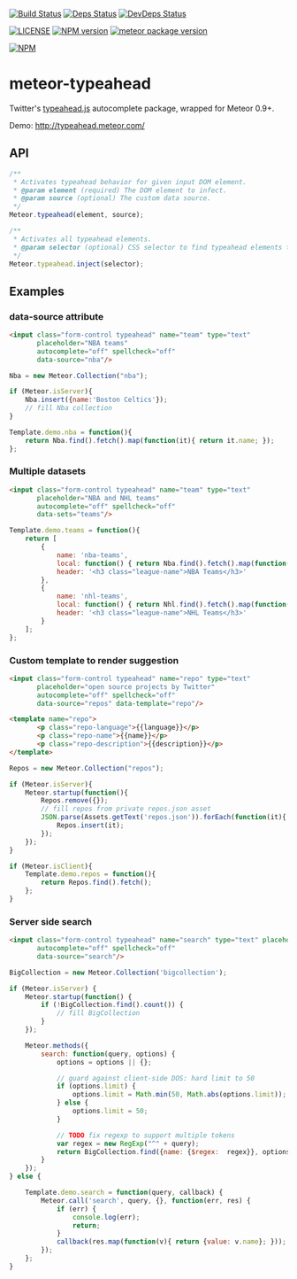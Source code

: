 [![Build Status](https://drone.io/github.com/sergeyt/meteor-typeahead/status.png)](https://drone.io/github.com/sergeyt/meteor-typeahead/latest)
[![Deps Status](https://david-dm.org/sergeyt/meteor-typeahead.png)](https://david-dm.org/sergeyt/meteor-typeahead)
[![DevDeps Status](https://david-dm.org/sergeyt/meteor-typeahead/dev-status.png)](https://david-dm.org/sergeyt/meteor-typeahead#info=devDependencies)

[![LICENSE](http://img.shields.io/badge/LICENSE-MIT-brightgreen.svg)](http://opensource.org/licenses/MIT)
[![NPM version](https://badge.fury.io/js/meteor-typeahead.png)](http://badge.fury.io/js/meteor-typeahead)
[![meteor package version](http://img.shields.io/badge/atmosphere-0.10.5_5-brightgreen.svg)](https://atmospherejs.com/sergeyt/typeahead)

[![NPM](https://nodei.co/npm/meteor-typeahead.png?downloads=true&stars=true)](https://nodei.co/npm/meteor-typeahead/)

# meteor-typeahead

Twitter's [typeahead.js](http://twitter.github.io/typeahead.js/examples/) autocomplete package, wrapped for Meteor 0.9+.

Demo: http://typeahead.meteor.com/

## API

```javascript
/**
 * Activates typeahead behavior for given input DOM element.
 * @param element (required) The DOM element to infect.
 * @param source (optional) The custom data source.
 */
Meteor.typeahead(element, source);

/**
 * Activates all typeahead elements.
 * @param selector (optional) CSS selector to find typeahead elements to be activated.
 */
Meteor.typeahead.inject(selector);
```

## Examples

### data-source attribute

```html
<input class="form-control typeahead" name="team" type="text"
       placeholder="NBA teams"
       autocomplete="off" spellcheck="off"
       data-source="nba"/>
```

```javascript
Nba = new Meteor.Collection("nba");

if (Meteor.isServer){
	Nba.insert({name:'Boston Celtics'});
	// fill Nba collection
}

Template.demo.nba = function(){
	return Nba.find().fetch().map(function(it){ return it.name; });
};
```

### Multiple datasets

```html
<input class="form-control typeahead" name="team" type="text"
       placeholder="NBA and NHL teams"
       autocomplete="off" spellcheck="off"
       data-sets="teams"/>
```

```javascript
Template.demo.teams = function(){
	return [
		{
			name: 'nba-teams',
			local: function() { return Nba.find().fetch().map(function(it){ return it.name; }); },
			header: '<h3 class="league-name">NBA Teams</h3>'
		},
		{
			name: 'nhl-teams',
			local: function() { return Nhl.find().fetch().map(function(it){ return it.name; }); },
			header: '<h3 class="league-name">NHL Teams</h3>'
		}
	];
};
```

### Custom template to render suggestion

```html
<input class="form-control typeahead" name="repo" type="text"
       placeholder="open source projects by Twitter"
       autocomplete="off" spellcheck="off"
       data-source="repos" data-template="repo"/>

<template name="repo">
       <p class="repo-language">{{language}}</p>
       <p class="repo-name">{{name}}</p>
       <p class="repo-description">{{description}}</p>
</template>
```

```javascript
Repos = new Meteor.Collection("repos");

if (Meteor.isServer){
	Meteor.startup(function(){
		Repos.remove({});
		// fill repos from private repos.json asset
		JSON.parse(Assets.getText('repos.json')).forEach(function(it){
			Repos.insert(it);
		});
	});
}

if (Meteor.isClient){
	Template.demo.repos = function(){
		return Repos.find().fetch();
	};
}
```

### Server side search

```html
<input class="form-control typeahead" name="search" type="text" placeholder="Type to query"
       autocomplete="off" spellcheck="off"
       data-source="search"/>
```

```javascript
BigCollection = new Meteor.Collection('bigcollection');

if (Meteor.isServer) {
	Meteor.startup(function() {
		if (!BigCollection.find().count()) {
			// fill BigCollection
		}
	});

	Meteor.methods({
		search: function(query, options) {
			options = options || {};

			// guard against client-side DOS: hard limit to 50
			if (options.limit) {
				options.limit = Math.min(50, Math.abs(options.limit));
			} else {
				options.limit = 50;
			}

			// TODO fix regexp to support multiple tokens
			var regex = new RegExp("^" + query);
			return BigCollection.find({name: {$regex:  regex}}, options).fetch();
		}
	});
} else {

	Template.demo.search = function(query, callback) {
		Meteor.call('search', query, {}, function(err, res) {
			if (err) {
				console.log(err);
				return;
			}
			callback(res.map(function(v){ return {value: v.name}; }));
		});
	};
}
```
